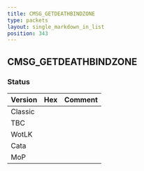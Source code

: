 ```yaml
---
title: CMSG_GETDEATHBINDZONE
type: packets
layout: single_markdown_in_list
position: 343
---
```


## CMSG_GETDEATHBINDZONE

### Status

Version    | Hex        | Comment
---------- | ---------- | ---------- 
Classic    |            |
TBC        |            |
WotLK      |            |
Cata       |            |
MoP        |            |